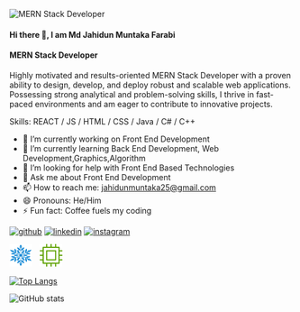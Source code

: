 ![MERN Stack Developer](https://scontent.fdac14-1.fna.fbcdn.net/v/t39.30808-6/472729606_581130051296818_8279852809152024395_n.jpg?stp=dst-jpg_s960x960_tt6&_nc_cat=102&ccb=1-7&_nc_sid=cc71e4&_nc_ohc=I-ncpxY0ty4Q7kNvgEopsAQ&_nc_zt=23&_nc_ht=scontent.fdac14-1.fna&_nc_gid=ANmJq6NSssOpScUXVCN_Lrw&oh=00_AYBGD7CgxnFEGd7dFvAJwqrxhyk6Im9A7VAJT8iW1NXuLQ&oe=67878696)
#### Hi there 👋, I am Md Jahidun Muntaka Farabi
#### MERN Stack Developer
Highly motivated and results-oriented MERN Stack Developer with a proven ability to design, develop, and deploy robust and scalable web applications. Possessing strong analytical and problem-solving skills, I thrive in fast-paced environments and am eager to contribute to innovative projects.

Skills: REACT / JS / HTML / CSS / Java / C# / C++ 

- 🔭 I’m currently working on Front End Development  
- 🌱 I’m currently learning Back End Development, Web Development,Graphics,Algorithm  
- 🤔 I’m looking for help with Front End Based Technologies  
- 💬 Ask me about Front End Development  
- 📫 How to reach me: jahidunmuntaka25@gmail.com 
- 😄 Pronouns: He/Him 
- ⚡ Fun fact:  Coffee fuels my coding 


[<img src='https://cdn.jsdelivr.net/npm/simple-icons@3.0.1/icons/github.svg' alt='github' height='40'>](https://github.com/jahidunfarabi)  [<img src='https://cdn.jsdelivr.net/npm/simple-icons@3.0.1/icons/linkedin.svg' alt='linkedin' height='40'>](https://www.linkedin.com/in/md-jahidun-muntaka-farabi-996ba3221/)  [<img src='https://cdn.jsdelivr.net/npm/simple-icons@3.0.1/icons/instagram.svg' alt='instagram' height='40'>](https://www.instagram.com/jahidun.farabi/)  

<a href='https://archiveprogram.github.com/'><img src='https://raw.githubusercontent.com/acervenky/animated-github-badges/master/assets/acbadge.gif' width='40' height='40'></a> <a href='https://docs.github.com/en/developers'><img src='https://raw.githubusercontent.com/acervenky/animated-github-badges/master/assets/devbadge.gif' width='40' height='40'></a> 

[![Top Langs](https://github-readme-stats.vercel.app/api/top-langs/?username=jahidunfarabi)](https://github.com/anuraghazra/github-readme-stats)

![GitHub stats](https://github-readme-stats.vercel.app/api?username=jahidunfarabi&show_icons=true)  

